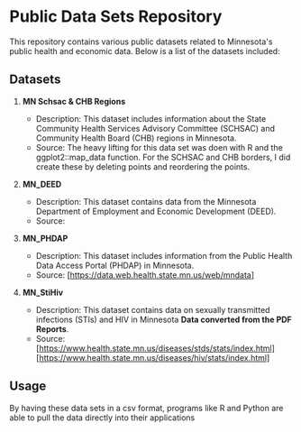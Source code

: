 # Public Data Sets Repository

This repository contains various public datasets related to Minnesota's public health and economic data. Below is a list of the datasets included:

## Datasets

1. **MN Schsac & CHB Regions**
   - Description: This dataset includes information about the State Community Health Services Advisory Committee (SCHSAC) and Community Health Board (CHB) regions in Minnesota.
   - Source: The heavy lifting for this data set was doen with R and the ggplot2::map_data function. For the SCHSAC and CHB borders, I did create these by deleting points and reordering the points.

2. **MN_DEED**
   - Description: This dataset contains data from the Minnesota Department of Employment and Economic Development (DEED).
   - Source: 

3. **MN_PHDAP**
   - Description: This dataset includes information from the Public Health Data Access Portal (PHDAP) in Minnesota.
   - Source: [https://data.web.health.state.mn.us/web/mndata]

4. **MN_StiHiv**
   - Description: This dataset contains data on sexually transmitted infections (STIs) and HIV in Minnesota **Data converted from the PDF Reports**.
   - Source: [https://www.health.state.mn.us/diseases/stds/stats/index.html] [https://www.health.state.mn.us/diseases/hiv/stats/index.html]

## Usage

By having these data sets in a csv format, programs like R and Python are able to pull the data directly into their applications

